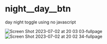 # night__day__btn
day night toggle using no javascript

![Screen Shot 2023-07-02 at 20 03 03-fullpage](https://github.com/dev-alihasan/night__day__btn/assets/101947194/4870bce5-c77c-47c9-8994-3cb6c07935e1)
![Screen Shot 2023-07-02 at 20 02 34-fullpage](https://github.com/dev-alihasan/night__day__btn/assets/101947194/d86f4c5b-d626-430d-b1a8-2504371dd6f8)
